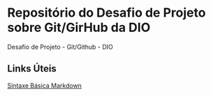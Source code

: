 # Repositório do Desafio de Projeto sobre Git/GirHub da DIO
Desafio de Projeto - Git/Github - DIO


## Links Úteis
[Sintaxe Básica Markdown](https://www.markdownguide.org/basic-syntax/)
